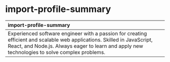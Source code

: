 # import-profile-summary

| import-profile-summary |
| :---- |
| Experienced software engineer with a passion for creating efficient and scalable web applications. Skilled in JavaScript, React, and Node.js. Always eager to learn and apply new technologies to solve complex problems. |
